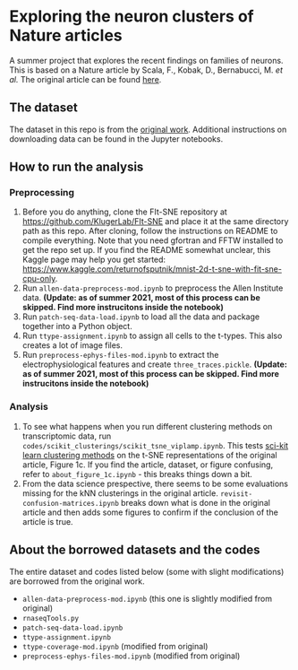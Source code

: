 # Exploring the neuron clusters of Nature articles

A summer project that explores the recent findings on families of neurons.<br>
This is based on a Nature article by Scala, F., Kobak, D., Bernabucci, M. *et al.* The original article can be found [here](https://rdcu.be/cmgFA).

## The dataset

The dataset in this repo is from the [original work](https://github.com/berenslab/mini-atlas). Additional instructions on downloading data can be found in the Jupyter notebooks.

## How to run the analysis

### Preprocessing

1. Before you do anything, clone the FIt-SNE repository at https://github.com/KlugerLab/FIt-SNE and place it at the same directory path as this repo. After cloning, follow the instructions on README to compile everything. Note that you need gfortran and FFTW installed to get the repo set up. If you find the README somewhat unclear, this Kaggle page may help you get started: https://www.kaggle.com/returnofsputnik/mnist-2d-t-sne-with-fit-sne-cpu-only.
2. Run ```allen-data-preprocess-mod.ipynb``` to preprocess the Allen Institute data. **(Update: as of summer 2021, most of this process can be skipped. Find more instrucitons inside the notebook)**
3. Run ```patch-seq-data-load.ipynb``` to load all the data and package together into a Python object.
4. Run ```ttype-assignment.ipynb``` to assign all cells to the t-types. This also creates a lot of image files.
5. Run ```preprocess-ephys-files-mod.ipynb``` to extract the electrophysiological features and create ```three_traces.pickle```. **(Update: as of summer 2021, most of this process can be skipped. Find more instrucitons inside the notebook)**

### Analysis

1. To see what happens when you run different clustering methods on transcriptomic data, run ```codes/scikit_clusterings/scikit_tsne_viplamp.ipynb```. This tests [sci-kit learn clustering methods](https://scikit-learn.org/stable/modules/clustering.html) on the t-SNE representations of the original article, Figure 1c. If you find the article, dataset, or figure confusing, refer to ```about_figure_1c.ipynb``` - this breaks things down a bit.
2. From the data science prespective, there seems to be some evaluations missing for the kNN clusterings in the original article. ```revisit-confusion-matrices.ipynb``` breaks down what is done in the original article and then adds some figures to confirm if the conclusion of the article is true.

## About the borrowed datasets and the codes

The entire dataset and codes listed below (some with slight modifications) are borrowed from the original work.

* ```allen-data-preprocess-mod.ipynb``` (this one is slightly modified from original)
* ```rnaseqTools.py```
* ```patch-seq-data-load.ipynb```
* ```ttype-assignment.ipynb```
* ```ttype-coverage-mod.ipynb``` (modified from original)
* ```preprocess-ephys-files-mod.ipynb``` (modified from original)
